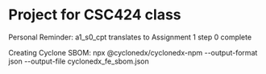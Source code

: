 # Project for CSC424 class

Personal Reminder:
a1_s0_cpt translates to Assignment 1 step 0 complete

Creating Cyclone SBOM: npx @cyclonedx/cyclonedx-npm --output-format json  --output-file cyclonedx_fe_sbom.json